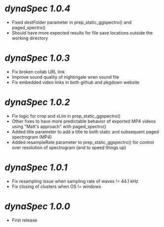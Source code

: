 # *dynaSpec 1.0.4*
* Fixed destFolder parameter in prep_static_ggspectro() and paged_spectro()
* Should have more expected results for file save locations outside the working directory

# *dynaSpec 1.0.3*

* Fix broken collab URL link
* Improve sound quality of nightingale wren sound file
* Fix embedded video links in both github and pkgdown website


# *dynaSpec 1.0.2*

* Fix logic for crop and xLim in prep_static_ggspectro()
* Other fixes to have more predictable behavior of exported MP4 videos using "Matt's approach" with paged_spectro()
* Added title parameter to add a title to both static and subsequent paged spectrogram (MP4)
* Added resampleRate parameter to prep_static_ggspectro() for control over resolution of spectrogram (and to speed things up)

# *dynaSpec 1.0.1*

* Fix resampling issue when sampling rate of waves != 44.1 kHz
* Fix closing of clusters when OS != windows


# *dynaSpec 1.0.0*

* First release
